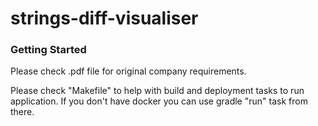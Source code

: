 # strings-diff-visualiser

### Getting Started

Please check .pdf file for original company requirements.

Please check "Makefile" to help with build and deployment tasks to run application. 
If you don't have docker you can use gradle "run" task from there.
